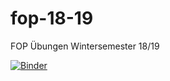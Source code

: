 # fop-18-19

FOP Übungen Wintersemester 18/19

[![Binder](https://mybinder.org/badge_logo.svg)](https://mybinder.org/v2/gh/joachimschmidt557/fop-18-19/master)
